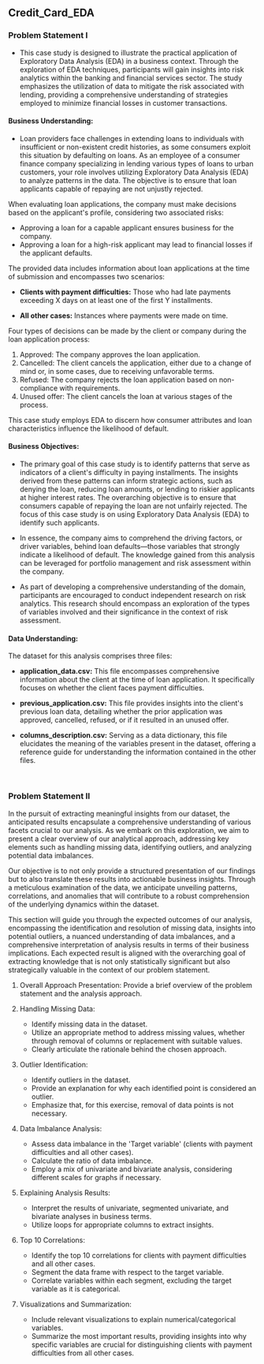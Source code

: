 ## Credit_Card_EDA

### **Problem Statement I**
- This case study is designed to illustrate the practical application of Exploratory Data Analysis (EDA) in a business context. Through the exploration of EDA techniques, participants will gain insights into risk analytics within the banking and financial services sector. The study emphasizes the utilization of data to mitigate the risk associated with lending, providing a comprehensive understanding of strategies employed to minimize financial losses in customer transactions.

#### **Business Understanding:**
- Loan providers face challenges in extending loans to individuals with insufficient or non-existent credit histories, as some consumers exploit this situation by defaulting on loans. As an employee of a consumer finance company specializing in lending various types of loans to urban customers, your role involves utilizing Exploratory Data Analysis (EDA) to analyze patterns in the data. The objective is to ensure that loan applicants capable of repaying are not unjustly rejected.

When evaluating loan applications, the company must make decisions based on the applicant's profile, considering two associated risks:

*	Approving a loan for a capable applicant ensures business for the company.
*	Approving a loan for a high-risk applicant may lead to financial losses if the applicant defaults.

The provided data includes information about loan applications at the time of submission and encompasses two scenarios:

- **Clients with payment difficulties:** Those who had late payments exceeding X days on at least one of the first Y installments.

- **All other cases:** Instances where payments were made on time.

Four types of decisions can be made by the client or company during the loan application process:

1.	Approved: The company approves the loan application.
2.	Cancelled: The client cancels the application, either due to a change of mind or, in some cases, due to receiving unfavorable terms.
3.	Refused: The company rejects the loan application based on non-compliance with requirements.
4.	Unused offer: The client cancels the loan at various stages of the process.

This case study employs EDA to discern how consumer attributes and loan characteristics influence the likelihood of default.

#### **Business Objectives:**

- The primary goal of this case study is to identify patterns that serve as indicators of a client's difficulty in paying installments. The insights derived from these patterns can inform strategic actions, such as denying the loan, reducing loan amounts, or lending to riskier applicants at higher interest rates. The overarching objective is to ensure that consumers capable of repaying the loan are not unfairly rejected. The focus of this case study is on using Exploratory Data Analysis (EDA) to identify such applicants.

- In essence, the company aims to comprehend the driving factors, or driver variables, behind loan defaults—those variables that strongly indicate a likelihood of default. The knowledge gained from this analysis can be leveraged for portfolio management and risk assessment within the company.

- As part of developing a comprehensive understanding of the domain, participants are encouraged to conduct independent research on risk analytics. This research should encompass an exploration of the types of variables involved and their significance in the context of risk assessment.

#### **Data Understanding:**

The dataset for this analysis comprises three files:

- **application_data.csv:**  This file encompasses comprehensive information about the client at the time of loan application. It specifically focuses on whether the client faces payment difficulties.

- **previous_application.csv:**  This file provides insights into the client's previous loan data, detailing whether the prior application was approved, cancelled, refused, or if it resulted in an unused offer.

- **columns_description.csv:**  Serving as a data dictionary, this file elucidates the meaning of the variables present in the dataset, offering a reference guide for understanding the information contained in the other files.


 
### **Problem Statement II**
In the pursuit of extracting meaningful insights from our dataset, the anticipated results encapsulate a comprehensive understanding of various facets crucial to our analysis. As we embark on this exploration, we aim to present a clear overview of our analytical approach, addressing key elements such as handling missing data, identifying outliers, and analyzing potential data imbalances.

Our objective is to not only provide a structured presentation of our findings but to also translate these results into actionable business insights. Through a meticulous examination of the data, we anticipate unveiling patterns, correlations, and anomalies that will contribute to a robust comprehension of the underlying dynamics within the dataset.

This section will guide you through the expected outcomes of our analysis, encompassing the identification and resolution of missing data, insights into potential outliers, a nuanced understanding of data imbalances, and a comprehensive interpretation of analysis results in terms of their business implications. Each expected result is aligned with the overarching goal of extracting knowledge that is not only statistically significant but also strategically valuable in the context of our problem statement.

1.	Overall Approach Presentation: Provide a brief overview of the problem statement and the analysis approach.
2.	Handling Missing Data:
    - Identify missing data in the dataset.
    - Utilize an appropriate method to address missing values, whether through removal of columns or replacement with suitable values.
    - Clearly articulate the rationale behind the chosen approach.
3.	Outlier Identification:
    - Identify outliers in the dataset.
    - Provide an explanation for why each identified point is considered an outlier.
    - Emphasize that, for this exercise, removal of data points is not necessary.
4.	Data Imbalance Analysis:
    - Assess data imbalance in the 'Target variable' (clients with payment difficulties and all other cases).
    - Calculate the ratio of data imbalance.
    - Employ a mix of univariate and bivariate analysis, considering different scales for graphs if necessary.

5.	Explaining Analysis Results:
    - Interpret the results of univariate, segmented univariate, and bivariate analyses in business terms.
    - Utilize loops for appropriate columns to extract insights.

6.	Top 10 Correlations:
    - Identify the top 10 correlations for clients with payment difficulties and all other cases.
    - Segment the data frame with respect to the target variable.
    - Correlate variables within each segment, excluding the target variable as it is categorical.

7.	Visualizations and Summarization:
    - Include relevant visualizations to explain numerical/categorical variables.
    - Summarize the most important results, providing insights into why specific variables are crucial for distinguishing clients with payment difficulties from all other cases.
